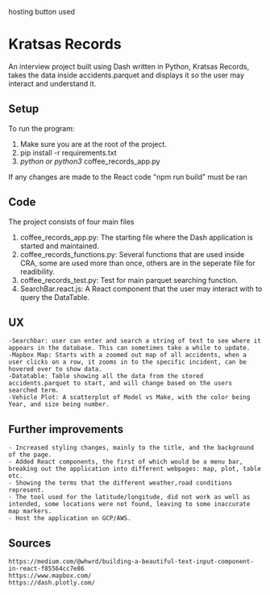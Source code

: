 hosting
button used

# Kratsas Records
An interview project built using Dash written in Python, Kratsas Records, takes the data inside accidents.parquet and displays it so the user may interact and understand it.

## Setup

To run the program:
1. Make sure you are at the root of the project.
2. pip install -r requirements.txt
3. *python or python3* coffee_records_app.py

If any changes are made to the React code "npm run build" must be ran

## Code
The project consists of four main files
1. coffee_records_app.py: The starting file where the Dash application is started and maintained.
2. coffee_records_functions.py: Several functions that are used inside CRA, some are used more than once, others are in the seperate file for readibility. 
3. coffee_records_test.py: Test for main parquet searching function.
4. SearchBar.react.js: A React component that the user may interact with to query the DataTable.

## UX
    -Searchbar: user can enter and search a string of text to see where it appears in the database. This can sometimes take a while to update.
    -Mapbox Map: Starts with a zoomed out map of all accidents, when a user clicks on a row, it zooms in to the specific incident, can be hovered over to show data.
    -Datatable: Table showing all the data from the stored accidents.parquet to start, and will change based on the users searched term.
    -Vehicle Plot: A scatterplot of Model vs Make, with the color being Year, and size being number.

## Further improvements
    - Increased styling changes, mainly to the title, and the background of the page.
    - Added React components, the first of which would be a menu bar, breaking out the application into different webpages: map, plot, table etc.
    - Showing the terms that the different weather,road conditions represent.
    - The tool used for the latitude/longitude, did not work as well as intended, some locations were not found, leaving to some inaccurate map markers.
    - Host the application on GCP/AWS.
    
## Sources
    https://medium.com/@whwrd/building-a-beautiful-text-input-component-in-react-f85564cc7e86
    https://www.mapbox.com/
    https://dash.plotly.com/
